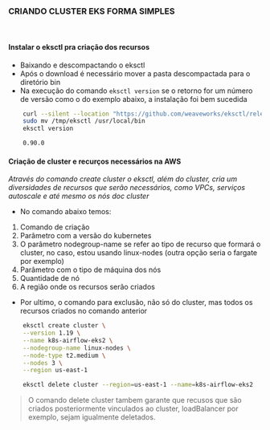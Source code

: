 ### CRIANDO CLUSTER EKS FORMA SIMPLES

<br>


#### Instalar o eksctl pra criação dos recursos
- Baixando e descompactando o eksctl
- Após o download é necessário mover a pasta descompactada para o diretório bin
- Na execução do comando `eksctl version` se o retorno for um número de versão como o do exemplo abaixo, a instalação foi bem sucedida
>

```bash
    curl --silent --location "https://github.com/weaveworks/eksctl/releases/latest/download/eksctl_$(uname -s)_amd64.tar.gz" | tar xz -C /tmp
    sudo mv /tmp/eksctl /usr/local/bin
    eksctl version
```
```bash
    0.90.0
```

#### Criação de cluster e recurços necessários na AWS
*Através do comando create cluster o eksctl, além do cluster, cria um diversidades de recursos que serão necessários, como VPCs, serviços autoscale e até mesmo os nós doc cluster*
- No comando abaixo temos:
1. Comando de criação
2. Parâmetro com a versão do kubernetes
3. O parâmetro nodegroup-name se refer ao tipo de recurso que formará o cluster, no caso, estou usando linux-nodes (outra opção seria o fargate por exemplo)
4. Parâmetro com o tipo de máquina dos nós
5. Quantidade de nó
6. A região onde os recursos serão criados 

- Por ultimo, o comando para exclusão, não só do cluster, mas todos os recursos criados no comando anterior

```bash
    eksctl create cluster \
    --version 1.19 \
    --name k8s-airflow-eks2 \
    --nodegroup-name linux-nodes \
    --node-type t2.medium \
    --nodes 3 \
    --region us-east-1
```
```bash
    eksctl delete cluster --region=us-east-1 --name=k8s-airflow-eks2
```
> O comando delete cluster tambem garante que recusos que são criados posteriormente vinculados ao cluster, loadBalancer por exemplo, sejam igualmente deletados.